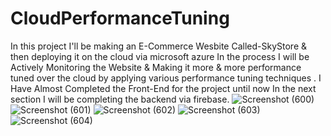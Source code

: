 # CloudPerformanceTuning
In this project I'll be making an E-Commerce Wesbite Called-SkyStore & then deploying it on the cloud via microsoft azure 
In the process I will be Actively Monitoring the Website & Making it more & more performance tuned over the cloud by applying various performance tuning techniques .
I Have Almost Completed the Front-End for the project until now
In the next section I will be completing the backend via firebase.
![Screenshot (600)](https://github.com/Paras772/CloudPerformanceTuning/assets/123758267/5f88a5d0-b6b4-434a-85f0-7b67c4e66fcf)
![Screenshot (601)](https://github.com/Paras772/CloudPerformanceTuning/assets/123758267/a85bd4c7-dea4-41b8-9a61-76cc716362c9)
![Screenshot (602)](https://github.com/Paras772/CloudPerformanceTuning/assets/123758267/411a58e1-ec96-4b01-9dd9-cb75cd13c1a9)
![Screenshot (603)](https://github.com/Paras772/CloudPerformanceTuning/assets/123758267/94d64918-c62f-4428-902d-4b1ba19fd44b)
![Screenshot (604)](https://github.com/Paras772/CloudPerformanceTuning/assets/123758267/85ae133b-2925-45cb-8afb-bcdd89c9a3b5)
